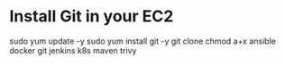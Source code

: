 # Install Git in your EC2
sudo yum update -y
sudo yum install git -y
git clone <current-url>
chmod a+x ansible docker git jenkins k8s maven trivy
